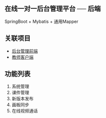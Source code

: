  ## 在线一对一后台管理平台 ── 后端
SpringBoot + Mybatis + 通用Mapper

## 关联项目
- [后台管理前端](https://github.com/Kimentanm/mf-edu-admin)
- [教师客户端](https://github.com/Kimentanm/mf-edu-teacher)

## 功能列表
1. 系统管理
2. 课件管理
3. 新版本发布
4. 画板同步
5. 在线视频通话